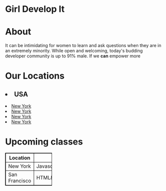 

<h1>Girl Develop It</h1>

</body>
</html>
<h1>About</h1>
It can be intimidating for women to learn and ask questions when they are in an extremely minority. While open and welcoming, today's budding developer community is up to 91% male. If we <b>can</b>  empower more
<h1>Our Locations</h1>
<h2><li>USA</li></h2>
<li><a href="#"> New York</a></li>
<li><a href="#"> New York</a></li>
<li><a href="#"> New York</a></li>
<li><a href="#"> New York</a></li>
<h1>Upcoming classes</h1>
<html>
<style>
table, th, td {
  border:1px solid black;
}
</style>
<body>
<table style="width:30%">
  <tr>
    <th>Location</th>
    <th>Topic</th>
  </tr>
  <tr>
    <td>New York</td>
    <td>Javascript&jQuerry</td>
  </tr>
  <tr>
    <td>San Francisco</td>
    <td>HTML&CSS</td>
  </tr>
</table>

